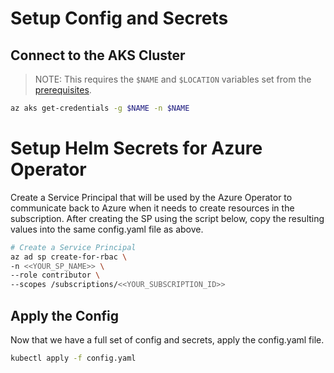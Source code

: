 # Setup Config and Secrets

## Connect to the AKS Cluster

> NOTE: This requires the `$NAME` and `$LOCATION` variables set from the [prerequisites](/00_prequisites/README.md).

```bash
az aks get-credentials -g $NAME -n $NAME
```

# Setup Helm Secrets for Azure Operator

Create a Service Principal that will be used by the Azure Operator to communicate back to
Azure when it needs to create resources in the subscription. After creating the SP using the script below, copy the resulting values into the same config.yaml file as above.

```bash
# Create a Service Principal
az ad sp create-for-rbac \
-n <<YOUR_SP_NAME>> \
--role contributor \
--scopes /subscriptions/<<YOUR_SUBSCRIPTION_ID>>
```

## Apply the Config

Now that we have a full set of config and secrets, apply the config.yaml file.

```bash
kubectl apply -f config.yaml
```
